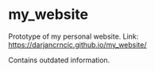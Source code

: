 # my_website

Prototype of my personal website. Link: https://darjancrncic.github.io/my_website/

Contains outdated information.
